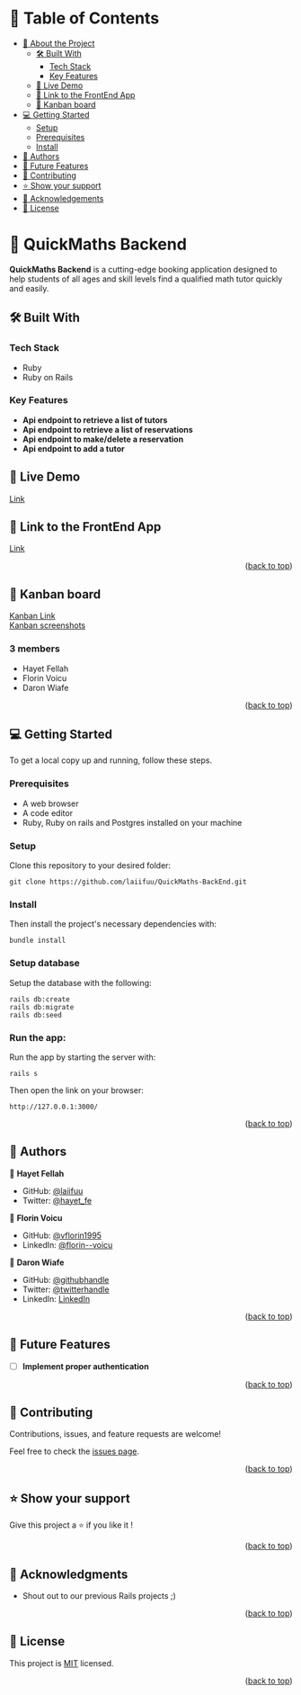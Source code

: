 <a name="readme-top"></a>

# 📗 Table of Contents

- [📖 About the Project](#about-project)
  - [🛠 Built With](#built-with)
    - [Tech Stack](#tech-stack)
    - [Key Features](#key-features)
  - [🚀 Live Demo](#live-demo)
  - [🚀 Link to the FrontEnd App](#front-end-project)
  - [🚀 Kanban board](#kanban-board)
- [💻 Getting Started](#getting-started)
  - [Setup](#setup)
  - [Prerequisites](#prerequisites)
  - [Install](#install)
- [👥 Authors](#authors)
- [🔭 Future Features](#future-features)
- [🤝 Contributing](#contributing)
- [⭐️ Show your support](#support)
- [🙏 Acknowledgements](#acknowledgements)
- [📝 License](#license)

<!-- PROJECT DESCRIPTION -->

# 📖 QuickMaths Backend<a name="about-project"></a>

**QuickMaths Backend** is a cutting-edge booking application designed to help students of all ages and skill levels find a qualified math tutor quickly and easily.
## 🛠 Built With <a name="built-with"></a>

### Tech Stack <a name="tech-stack"></a>

- Ruby
- Ruby on Rails

### Key Features <a name="key-features"></a>

- **Api endpoint to retrieve a list of tutors**
- **Api endpoint to retrieve a list of reservations**
- **Api endpoint to make/delete a reservation**
- **Api endpoint to add a tutor**

## 🚀 Live Demo <a name="live-demo"></a>

[Link](https://quickmaths145.netlify.app/)

## 🚀 Link to the FrontEnd App <a name="front-end-project"></a>

[Link](https://github.com/laiifuu/quickmaths-frontend)

<p align="right">(<a href="#readme-top">back to top</a>)</p>

## 🚀 Kanban board <a name="kanban-board"></a>

[Kanban Link](https://github.com/users/laiifuu/projects/4/views/1)<br>
[Kanban screenshots](https://github.com/laiifuu/QuickMaths-BackEnd/issues/14)

### 3 members
  - Hayet Fellah
  - Florin Voicu
  - Daron Wiafe

<p align="right">(<a href="#readme-top">back to top</a>)</p>

<!-- GETTING STARTED -->

## 💻 Getting Started <a name="getting-started"></a>

To get a local copy up and running, follow these steps.

### Prerequisites

- A web browser
- A code editor
- Ruby, Ruby on rails and Postgres installed on your machine

### Setup

Clone this repository to your desired folder: 

```
git clone https://github.com/laiifuu/QuickMaths-BackEnd.git
```

### Install

Then install the project's necessary dependencies with: 

```
bundle install
```

### Setup database

Setup the database with the following:
```
rails db:create
rails db:migrate
rails db:seed
```

### Run the app: 
Run the app by starting the server with: 
```
rails s
```
Then open the link on your browser: 
```
http://127.0.0.1:3000/
```
<p align="right">(<a href="#readme-top">back to top</a>)</p>

<!-- AUTHORS -->

## 👥 Authors <a name="authors"></a>

👤 **Hayet Fellah**

- GitHub: [@laiifuu](https://github.com/laiifuu)
- Twitter: [@hayet_fe](https://twitter.com/hayet_fe)

👤 **Florin Voicu**

- GitHub: [@vflorin1995](https://github.com/vflorin1995)
- LinkedIn: [@florin--voicu](https://linkedin.com/in/florin--voicu)

👤 **Daron Wiafe**

- GitHub: [@githubhandle](https://github.com/Daron976)
- Twitter: [@twitterhandle](https://twitter.com/WiafeDaron)
- LinkedIn: [LinkedIn](https://www.linkedin.com/in/daronkwiafe/)


<p align="right">(<a href="#readme-top">back to top</a>)</p>

## 🔭 Future Features <a name="future-features"></a>

- [ ] **Implement proper authentication**

<p align="right">(<a href="#readme-top">back to top</a>)</p>

## 🤝 Contributing <a name="contributing"></a>

Contributions, issues, and feature requests are welcome!

Feel free to check the [issues page](../../issues/).

<p align="right">(<a href="#readme-top">back to top</a>)</p>

<!-- SUPPORT -->

## ⭐️ Show your support <a name="support"></a>

Give this project a ⭐️ if you like it !

<p align="right">(<a href="#readme-top">back to top</a>)</p>

<!-- ACKNOWLEDGEMENTS -->

## 🙏 Acknowledgments <a name="acknowledgements"></a>

- Shout out to our previous Rails projects ;)

<p align="right">(<a href="#readme-top">back to top</a>)</p>


<!-- LICENSE -->

## 📝 License <a name="license"></a>

This project is [MIT](./LICENSE) licensed.

<p align="right">(<a href="#readme-top">back to top</a>)</p>
